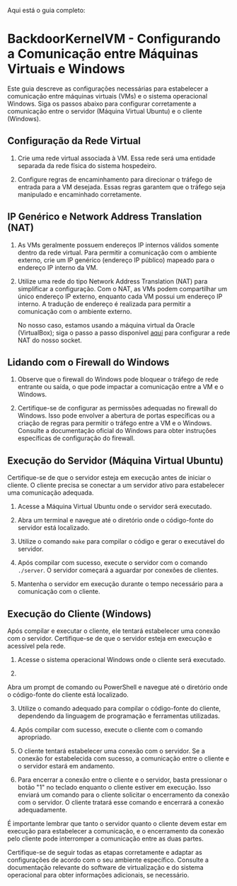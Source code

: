 Aqui está o guia completo:

# BackdoorKernelVM - Configurando a Comunicação entre Máquinas Virtuais e Windows

Este guia descreve as configurações necessárias para estabelecer a comunicação entre máquinas virtuais (VMs) e o sistema operacional Windows. Siga os passos abaixo para configurar corretamente a comunicação entre o servidor (Máquina Virtual Ubuntu) e o cliente (Windows).

## Configuração da Rede Virtual

1. Crie uma rede virtual associada à VM. Essa rede será uma entidade separada da rede física do sistema hospedeiro.

2. Configure regras de encaminhamento para direcionar o tráfego de entrada para a VM desejada. Essas regras garantem que o tráfego seja manipulado e encaminhado corretamente.

## IP Genérico e Network Address Translation (NAT)

1. As VMs geralmente possuem endereços IP internos válidos somente dentro da rede virtual. Para permitir a comunicação com o ambiente externo, crie um IP genérico (endereço IP público) mapeado para o endereço IP interno da VM.

2. Utilize uma rede do tipo Network Address Translation (NAT) para simplificar a configuração. Com o NAT, as VMs podem compartilhar um único endereço IP externo, enquanto cada VM possui um endereço IP interno. A tradução de endereço é realizada para permitir a comunicação com o ambiente externo.

   No nosso caso, estamos usando a máquina virtual da Oracle (VirtualBox); siga o passo a passo disponível [aqui](https://stackoverflow.com/questions/48138413/how-to-connect-through-socket-to-virtual-machine) para configurar a rede NAT do nosso socket.

## Lidando com o Firewall do Windows

1. Observe que o firewall do Windows pode bloquear o tráfego de rede entrante ou saída, o que pode impactar a comunicação entre a VM e o Windows.

2. Certifique-se de configurar as permissões adequadas no firewall do Windows. Isso pode envolver a abertura de portas específicas ou a criação de regras para permitir o tráfego entre a VM e o Windows. Consulte a documentação oficial do Windows para obter instruções específicas de configuração do firewall.

## Execução do Servidor (Máquina Virtual Ubuntu)

Certifique-se de que o servidor esteja em execução antes de iniciar o cliente. O cliente precisa se conectar a um servidor ativo para estabelecer uma comunicação adequada.

1. Acesse a Máquina Virtual Ubuntu onde o servidor será executado.

2. Abra um terminal e navegue até o diretório onde o código-fonte do servidor está localizado.

3. Utilize o comando `make` para compilar o código e gerar o executável do servidor.

4. Após compilar com sucesso, execute o servidor com o comando `./server`. O servidor começará a aguardar por conexões de clientes.

5. Mantenha o servidor em execução durante o tempo necessário para a comunicação com o cliente.

## Execução do Cliente (Windows)

Após compilar e executar o cliente, ele tentará estabelecer uma conexão com o servidor. Certifique-se de que o servidor esteja em execução e acessível pela rede.

1. Acesse o sistema operacional Windows onde o cliente será executado.

2.

 Abra um prompt de comando ou PowerShell e navegue até o diretório onde o código-fonte do cliente está localizado.

3. Utilize o comando adequado para compilar o código-fonte do cliente, dependendo da linguagem de programação e ferramentas utilizadas.

4. Após compilar com sucesso, execute o cliente com o comando apropriado.

5. O cliente tentará estabelecer uma conexão com o servidor. Se a conexão for estabelecida com sucesso, a comunicação entre o cliente e o servidor estará em andamento.

6. Para encerrar a conexão entre o cliente e o servidor, basta pressionar o botão "1" no teclado enquanto o cliente estiver em execução. Isso enviará um comando para o cliente solicitar o encerramento da conexão com o servidor. O cliente tratará esse comando e encerrará a conexão adequadamente.

É importante lembrar que tanto o servidor quanto o cliente devem estar em execução para estabelecer a comunicação, e o encerramento da conexão pelo cliente pode interromper a comunicação entre as duas partes.

Certifique-se de seguir todas as etapas corretamente e adaptar as configurações de acordo com o seu ambiente específico. Consulte a documentação relevante do software de virtualização e do sistema operacional para obter informações adicionais, se necessário.
